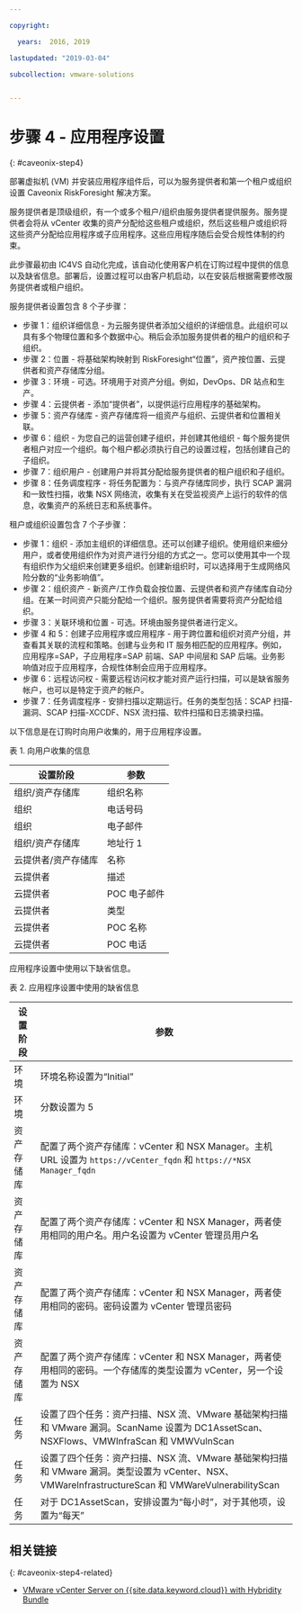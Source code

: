 ```yaml
---

copyright:

  years:  2016, 2019

lastupdated: "2019-03-04"

subcollection: vmware-solutions


---
```


# 步骤 4 - 应用程序设置
{: #caveonix-step4}

部署虚拟机 (VM) 并安装应用程序组件后，可以为服务提供者和第一个租户或组织设置 Caveonix RiskForesight 解决方案。

服务提供者是顶级组织，有一个或多个租户/组织由服务提供者提供服务。服务提供者会将从 vCenter 收集的资产分配给这些租户或组织，然后这些租户或组织将这些资产分配给应用程序或子应用程序。这些应用程序随后会受合规性体制的约束。

此步骤最初由 IC4VS 自动化完成，该自动化使用客户机在订购过程中提供的信息以及缺省信息。部署后，设置过程可以由客户机启动，以在安装后根据需要修改服务提供者或租户组织。

服务提供者设置包含 8 个子步骤：
-	步骤 1：组织详细信息 - 为云服务提供者添加父组织的详细信息。此组织可以具有多个物理位置和多个数据中心。稍后会添加服务提供者的租户的组织和子组织。
-	步骤 2：位置 - 将基础架构映射到 RiskForesight“位置”，资产按位置、云提供者和资产存储库分组。
-	步骤 3：环境 - 可选。环境用于对资产分组。例如，DevOps、DR 站点和生产。
-	步骤 4：云提供者 - 添加“提供者”，以提供运行应用程序的基础架构。
-	步骤 5：资产存储库 - 资产存储库将一组资产与组织、云提供者和位置相关联。
-	步骤 6：组织 - 为您自己的运营创建子组织，并创建其他组织 - 每个服务提供者租户对应一个组织。每个租户都必须执行自己的设置过程，包括创建自己的子组织。
-	步骤 7：组织用户 - 创建用户并将其分配给服务提供者的租户组织和子组织。
-	步骤 8：任务调度程序 - 将任务配置为：与资产存储库同步，执行 SCAP 漏洞和一致性扫描，收集 NSX 网络流，收集有关在受监视资产上运行的软件的信息，收集资产的系统日志和系统事件。

租户或组织设置包含 7 个子步骤：

-	步骤 1：组织 - 添加主组织的详细信息。还可以创建子组织。使用组织来细分用户，或者使用组织作为对资产进行分组的方式之一。您可以使用其中一个现有组织作为父组织来创建更多组织。创建新组织时，可以选择用于生成网络风险分数的“业务影响值”。
-	步骤 2：组织资产 - 新资产/工作负载会按位置、云提供者和资产存储库自动分组。在某一时间资产只能分配给一个组织。服务提供者需要将资产分配给组织。
-	步骤 3：关联环境和位置 - 可选。环境由服务提供者进行定义。
-	步骤 4 和 5：创建子应用程序或应用程序 - 用于跨位置和组织对资产分组，并查看其关联的流程和策略。创建与业务和 IT 服务相匹配的应用程序。例如，应用程序=SAP，子应用程序=SAP 前端、SAP 中间层和 SAP 后端。业务影响值对应于应用程序，合规性体制会应用于应用程序。
-	步骤 6：远程访问权 - 需要远程访问权才能对资产运行扫描，可以是缺省服务帐户，也可以是特定于资产的帐户。
-	步骤 7：任务调度程序 - 安排扫描以定期运行。任务的类型包括：SCAP 扫描-漏洞、SCAP 扫描-XCCDF、NSX 流扫描、软件扫描和日志摘录扫描。

以下信息是在订购时向用户收集的，用于应用程序设置。

表 1. 向用户收集的信息

|设置阶段|参数|
|---|---|
|组织/资产存储库|组织名称|
|组织|电话号码|
|组织|电子邮件|
|组织/资产存储库|地址行 1|
|云提供者/资产存储库|名称|
|云提供者|描述|
|云提供者|POC 电子邮件|
|云提供者|类型|
|云提供者|POC 名称|
|云提供者|POC 电话|

应用程序设置中使用以下缺省信息。

表 2. 应用程序设置中使用的缺省信息

|设置阶段|参数|
|---|---|
|环境|环境名称设置为“Initial”|
|环境|分数设置为 5|
|资产存储库|配置了两个资产存储库：vCenter 和 NSX Manager。主机 URL 设置为 `https://vCenter_fqdn` 和 `https://*NSX Manager_fqdn`|
|资产存储库|配置了两个资产存储库：vCenter 和 NSX Manager，两者使用相同的用户名。用户名设置为 vCenter 管理员用户名|
|资产存储库|配置了两个资产存储库：vCenter 和 NSX Manager，两者使用相同的密码。密码设置为 vCenter 管理员密码
|资产存储库|配置了两个资产存储库：vCenter 和 NSX Manager，两者使用相同的密码。一个存储库的类型设置为 vCenter，另一个设置为 NSX
|任务|设置了四个任务：资产扫描、NSX 流、VMware 基础架构扫描和 VMware 漏洞。ScanName 设置为 DC1AssetScan、NSXFlows、VMWInfraScan 和 VMWVulnScan|
|任务|设置了四个任务：资产扫描、NSX 流、VMware 基础架构扫描和 VMware 漏洞。类型设置为 vCenter、NSX、VMWareInfrastructureScan 和 VMWareVulnerabilityScan|
|任务|对于 DC1AssetScan，安排设置为“每小时”，对于其他项，设置为“每天”|

## 相关链接
{: #caveonix-step4-related}

* [VMware vCenter Server on {{site.data.keyword.cloud}} with Hybridity Bundle](/docs/services/vmwaresolutions/archiref/vcs?topic=vmware-solutions-vcs-hybridity-intro)
